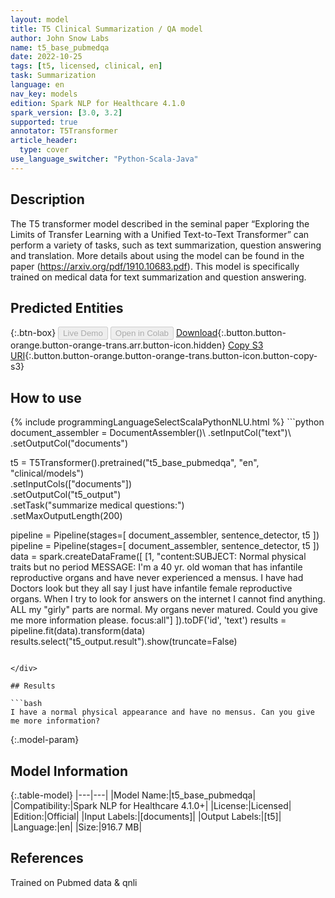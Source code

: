 ```yaml
---
layout: model
title: T5 Clinical Summarization / QA model
author: John Snow Labs
name: t5_base_pubmedqa
date: 2022-10-25
tags: [t5, licensed, clinical, en]
task: Summarization
language: en
nav_key: models
edition: Spark NLP for Healthcare 4.1.0
spark_version: [3.0, 3.2]
supported: true
annotator: T5Transformer
article_header:
  type: cover
use_language_switcher: "Python-Scala-Java"
---
```


## Description

The T5 transformer model described in the seminal paper “Exploring the Limits of Transfer Learning with a Unified Text-to-Text Transformer” can perform a variety of tasks, such as text summarization, question answering and translation. More details about using the model can be found in the paper (https://arxiv.org/pdf/1910.10683.pdf). This model is specifically trained on medical data for text summarization and question answering.

## Predicted Entities



{:.btn-box}
<button class="button button-orange" disabled>Live Demo</button>
<button class="button button-orange" disabled>Open in Colab</button>
[Download](https://s3.amazonaws.com/auxdata.johnsnowlabs.com/clinical/models/t5_base_pubmedqa_en_4.1.0_3.2_1666670271455.zip){:.button.button-orange.button-orange-trans.arr.button-icon.hidden}
[Copy S3 URI](s3://auxdata.johnsnowlabs.com/clinical/models/t5_base_pubmedqa_en_4.1.0_3.2_1666670271455.zip){:.button.button-orange.button-orange-trans.button-icon.button-copy-s3}

## How to use



<div class="tabs-box" markdown="1">
{% include programmingLanguageSelectScalaPythonNLU.html %}
```python
document_assembler = DocumentAssembler()\
.setInputCol("text")\
.setOutputCol("documents")

t5 = T5Transformer().pretrained("t5_base_pubmedqa", "en", "clinical/models") \
.setInputCols(["documents"]) \
.setOutputCol("t5_output")\
.setTask("summarize medical questions:")\
.setMaxOutputLength(200)

pipeline = Pipeline(stages=[
document_assembler, 
sentence_detector,
t5
])
pipeline = Pipeline(stages=[
document_assembler, 
sentence_detector,
t5
])
data = spark.createDataFrame([
[1, "content:SUBJECT: Normal physical traits but no period MESSAGE: I'm a 40 yr. old woman that has infantile reproductive organs and have never experienced a mensus. I have had Doctors look but they all say I just have infantile female reproductive organs. When I try to look for answers on the internet I cannot find anything. ALL my \"girly\" parts are normal. My organs never matured. Could you give me more information please. focus:all"]
]).toDF('id', 'text')
results = pipeline.fit(data).transform(data)
results.select("t5_output.result").show(truncate=False)
```

</div>

## Results

```bash
I have a normal physical appearance and have no mensus. Can you give me more information?
```

{:.model-param}
## Model Information

{:.table-model}
|---|---|
|Model Name:|t5_base_pubmedqa|
|Compatibility:|Spark NLP for Healthcare 4.1.0+|
|License:|Licensed|
|Edition:|Official|
|Input Labels:|[documents]|
|Output Labels:|[t5]|
|Language:|en|
|Size:|916.7 MB|

## References

Trained on Pubmed data & qnli